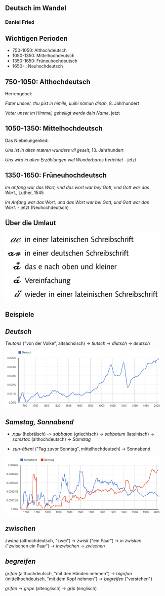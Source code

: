 ## Deutsch im Wandel

### Daniel Fried

## Wichtigen Perioden
- 750-1050: Althochdeutsch
- 1050-1350: Mittelhochdeutsch
- 1350-1650: Früneuhochdeutsch
- 1650- : Neuhochdeutsch

## 750-1050: Althochdeutsch

Herrengebet: 

*Fater unseer, thu pist in himile, uuihi namun dinan*, 8. Jahrhundert

*Vater unser im Himmel, geheiligt werde dein Name*, jetzt

## 1050-1350: Mittelhochdeutsch

Das Niebelungenlied:

*Uns ist in alten mæren wunders vil geseit*, 13. Jahrhundert

*Uns wird in alten Erzählungen viel Wunderbares berichtet* - jetzt

## 1350-1650: Früneuhochdeutsch

*Im anfang war das Wort, vnd das wort war bey Gott, vnd Gott war das Wort.*, Luther, 1545

*Im Anfang war das Wort, und das Wort war bei Gott, und Gott war das Wort.* - jetzt (Neuhochdeutsch)

## Über die Umlaut

![](umlaut.png)

## Beispiele

## *Deutsch*

*Teutons* ("von der Volke", altsächsisch) -> *tiutsch* -> *diutsch* -> *deutsch*

![](deutsch.png)

## *Samstag, Sonnabend*

- *שבת* (hebräisch) -> *sabbaton* (griechisch) -> *sabbatum* (lateinisch) -> *samztac* (althochdeutsch) -> *Samstag*

- *sun-ábent* ("Tag zuvor Sonntag", mittelhochdeutsch) -> Sonnabend

![](samstag.png)

## *zwischen*

*zwëne* (althochdeutsch, "zwei") -> *zwisk* ("ein Paar") -> *in zwiskén* ("zwischen ein Paar") -> *inzwischen* ->  *zwischen*

## *begreifen*

*grifan* (althochdeutsch, "mit den Händen nehmen") -> *bigrifan* (mittelhochdeutsch, "mit dem Kopf nehmen") -> *begreifen* ("verstehen")

*grifan* -> *gripe* (altenglisch) -> *grip* (englisch)

## 

